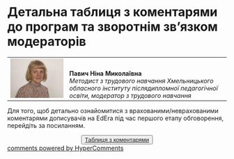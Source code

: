 <div id="hypercomments_widget" class="js-hypercomments-widget invisible"></div>

# Детальна таблиця з коментарями до програм та зворотнім зв’язком модераторів

<table width="100%" border="0" bordercolor="0" cellpadding="0" cellspacing="0">
  <tr border="0" bordercolor="0">
    <td border="0" bordercolor="0"><div valign="bottom"><img class="image" src="5.jpg" style="width: 420px; height: auto;"></div></td>
    <td valign="bottom" border="0" bordercolor="0"><b>Павич Ніна Миколаївна</b>
    <br>
<i>Методист з трудового навчання Хмельницького обласного інституту післядипломної педагогічної освіти, модератор з трудового навчання</i></td>
  </tr>
</table>

Для того, щоб детально ознайомитися з врахованими/неврахованими коментарями дописувачів на EdEra під час першого етапу обговорення, перейдіть за посиланням. 
<br>
<form align="center">
  <button><a href="https://docs.google.com/document/d/10V0otu7OT9kNYPqqNr3DKpr4nTe64SMkbZoNt6N-6ZI/edit">Таблиця з коментарями</a></button>
</form>

<div class="js-hypercomments-container">
<a href="http://hypercomments.com" class="hc-link" title="comments widget">comments powered by HyperComments</a>
</div>